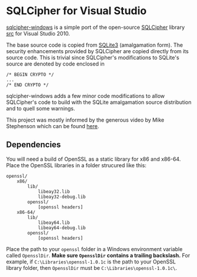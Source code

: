 SQLCipher for Visual Studio
===========================

[sqlcipher-windows][] is a simple port of the open-source [SQLCipher][]
library [src](https://github.com/sqlcipher/sqlcipher) for Visual Studio 2010.

The base source code is copied from [SQLite3][] (amalgamation form). The
security enhancements provided by SQLCipher are copied directly from its
source code. This is trivial since SQLCipher's modifications to SQLite's source
are denoted by code enclosed in

    /* BEGIN CRYPTO */
	...
	/* END CRYPTO */

sqlcipher-windows adds a few minor code modifications to allow SQLCipher's
code to build with the SQLite amalgamation source distribution and to quell
some warnings.

This project was mostly informed by the generous video by Mike Stephenson which
can be found 
[here](https://groups.google.com/forum/?fromgroups#!topic/sqlcipher/WJZVs7ydk2o).


  [sqlcipher-windows]: https://github.com/CovenantEyes/sqlcipher-windows
  [SQLCipher]: http://sqlcipher.net/
  [SQLite3]: http://www.sqlite.org/


Dependencies
------------

You will need a build of OpenSSL as a static library for x86 and
x86-64. Place the OpenSSL libraries in a folder strucured like this:

    openssl/
        x86/
            lib/
                libeay32.lib
				libeay32-debug.lib
		    openssl/
		        [openssl headers]
		x86-64/
			lib/
				libeay64.lib
				libeay64-debug.lib
			openssl/
				[openssl headers]

Place the path to your `openssl` folder in a Windows environment variable
called `OpensslDir`. **Make sure `OpensslDir` contains a trailing backslash.**
For example, if `C:\Libraries\openssl-1.0.1c` is the path to your OpenSSL
library folder, then `OpensslDir` must be `C:\Libraries\openssl-1.0.1c\`.
